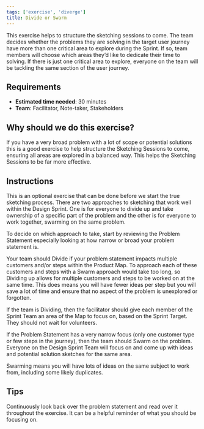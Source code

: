 ```yaml
---
tags: ['exercise', 'diverge']
title: Divide or Swarm
---
```


This exercise helps to structure the sketching sessions to come. The team
decides whether the problems they are solving in the target user journey have
more than one critical area to explore during the Sprint. If so, team members
will choose which areas they’d like to dedicate their time to solving. If there
is just one critical area to explore, everyone on the team will be tackling the
same section of the user journey.

## Requirements

- **Estimated time needed**: 30 minutes
- **Team**: Facilitator, Note-taker, Stakeholders

## Why should we do this exercise?

If you have a very broad problem with a lot of scope or potential solutions
this is a good exercise to help structure the Sketching Sessions to come,
ensuring all areas are explored in a balanced way. This helps the Sketching
Sessions to be far more effective.

## Instructions

This is an optional exercise that can be done before we start the true
sketching process. There are two approaches to sketching that work well within
the Design Sprint. One is for everyone to divide up and take ownership of a
specific part of the problem and the other is for everyone to work together,
swarming on the same problem.

To decide on which approach to take, start by reviewing the Problem Statement
especially looking at how narrow or broad your problem statement is.

Your team should Divide if your problem statement impacts multiple customers
and/or steps within the Product Map. To approach each of these customers and
steps with a Swarm approach would take too long, so Dividing up allows for
multiple customers and steps to be worked on at the same time. This does means
you will have fewer ideas per step but you will save a lot of time and ensure
that no aspect of the problem is unexplored or forgotten.

If the team is Dividing, then the facilitator should give each member of the
Sprint Team an area of the Map to focus on, based on the Sprint Target. They
should not wait for volunteers.

If the Problem Statement has a very narrow focus (only one customer type or few
steps in the journey), then the team should Swarm on the problem. Everyone on
the Design Sprint Team will focus on and come up with ideas and potential
solution sketches for the same area.

Swarming means you will have lots of ideas on the same subject to work from,
including some likely duplicates.

## Tips

Continuously look back over the problem statement and read over it throughout
the exercise. It can be a helpful reminder of what you should be focusing on.
